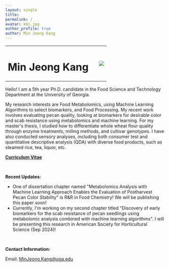 ```yaml
---
layout: single
title:
permalink: /
avatar: kmj.jpg
author_profile: true
author: Min Jeong Kang
---
```


<table style="width: 100%;">
  <tr>
	<td style="width: 90%; border-bottom:0px;"><h1>Min Jeong Kang</h1></td>
	<td style="width: 10%; border-bottom:0px;"><img src="assets/images/uga-logo.png"/></td>
  </tr>
</table>

Hello! I am a 5th year Ph.D. candidate in the Food Science and Technology Department at the University of Georgia.

My research interests are Food Metabolomics, using Machine Learning Algorithms to select biomarkers, and Food Processing. My recent work involves evaluating pecan quality, looking at biomarkers for desirable color and scab resistance using metabolomics and machine learning. For my master's thesis, I studied how to differentiate whole wheat flour quality through enzyme treatments, milling methods, and cultivar genotypes. I have also conducted sensory analyses, including both consumer test and quantitative descriptive analysis (QDA) with diverse food products, such as steamed rice, tea, liquor, etc.

**<a href="files/CV_minjeong_kang.pdf">Curriculum Vitae</a>**

<br>

**Recent Updates:**

* One of dissertation chapter named "Metabolomics Analysis with Machine Learning Approach Enables the Evaluation of Postharvest Pecan Color Stability" is R&R in Food Chemistry! We will be publishing this paper soon!
* Currently, I'm working on my second chapter titled "Discovery of early biomarkers for the scab resistance of pecan seedlings using metabolomic analysis combined with machine learning algorithms". I will be presenting this research in American Society for Horticultural Science (Sep 2024)!
  
<br>

**Contact Information:**

Email: MinJeong.Kang@uga.edu
